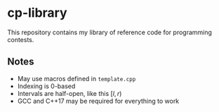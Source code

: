 # cp-library
This repository contains my library of reference code for programming contests.

## Notes

- May use macros defined in `template.cpp`
- Indexing is 0-based
- Intervals are half-open, like this $[l, r)$
- GCC and C++17 may be required for everything to work
